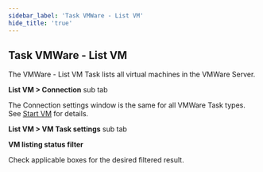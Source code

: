 ```yaml
---
sidebar_label: 'Task VMWare - List VM'
hide_title: 'true'
---
```


## Task VMWare - List VM

The VMWare - List VM Task lists all virtual machines in the VMWare Server.
 
**List VM > Connection** sub tab

The Connection settings window is the same for all VMWare Task types. See [Start VM](start-vm) for details.
 
**List VM > VM Task settings** sub tab

**VM listing status filter**

Check applicable boxes for the desired filtered result.